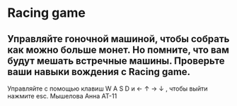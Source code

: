 # Racing game
## Управляйте гоночной машиной, чтобы собрать как можно больше монет. Но помните, что вам будут мешать встречные машины. Проверьте ваши навыки вождения с Racing game.
Управляйте с помощью клавиш W A S D и ← ↑ → ↓ , чтобы выйти нажмите esc.
Мышелова Анна АТ-11

